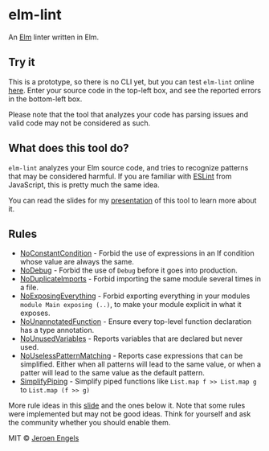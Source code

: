 # elm-lint

An [Elm](http://elm-lang.org/) linter written in Elm.

## Try it

This is a prototype, so there is no CLI yet, but you can test `elm-lint` online [here](https://elm-lint.now.sh).
Enter your source code in the top-left box, and see the reported errors in the bottom-left box.

Please note that the tool that analyzes your code has parsing issues and valid code may not be considered as such.

## What does this tool do?

`elm-lint` analyzes your Elm source code, and tries to recognize patterns that may be considered harmful.
If you are familiar with [ESLint](http://eslint.org/) from JavaScript, this is pretty much the same idea.

You can read the slides for my [presentation](http://slides.com/jeroenengels/elm-lint) of this tool to learn more about it.

## Rules

- [NoConstantCondition](rules/NoConstantCondition.md) - Forbid the use of expressions in an If condition whose value are always the same.
- [NoDebug](rules/NoDebug.md) - Forbid the use of `Debug` before it goes into production.
- [NoDuplicateImports](rules/NoDuplicateImports.md) - Forbid importing the same module several times in a file.
- [NoExposingEverything](rules/NoExposingEverything.md) - Forbid exporting everything in your modules `module Main exposing (..)`, to make your module explicit in what it exposes.
- [NoUnannotatedFunction](rules/NoUnannotatedFunction.md) - Ensure every top-level function declaration has a type annotation.
- [NoUnusedVariables](rules/NoUnusedVariables.md) - Reports variables that are declared but never used.
- [NoUselessPatternMatching](rules/NoUselessPatternMatching.md) - Reports case expressions that can be simplified. Either when all patterns will lead to the same value, or when a patter will lead to the same value as the default pattern.
- [SimplifyPiping](rules/SimplifyPiping.md) - Simplify piped functions like `List.map f >> List.map g` to `List.map (f >> g)`

More rule ideas in this [slide](http://slides.com/jeroenengels/elm-lint#/5/3) and the ones below it.
Note that some rules were implemented but may not be good ideas. Think for yourself and ask the community whether you should enable them.

MIT © [Jeroen Engels](https://github.com/jfmengels)
